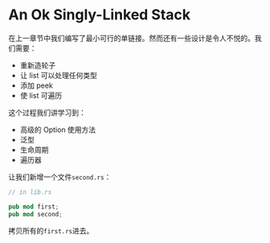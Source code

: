 # An Ok Singly-Linked Stack

在上一章节中我们编写了最小可行的单链接。然而还有一些设计是令人不悦的。我们需要：

- 重新造轮子
- 让 list 可以处理任何类型
- 添加 peek
- 使 list 可遍历

这个过程我们讲学习到：

- 高级的 Option 使用方法
- 泛型
- 生命周期
- 遍历器

让我们新增一个文件`second.rs`：

```rust
// in lib.rs

pub mod first;
pub mod second;
```

拷贝所有的`first.rs`进去。
